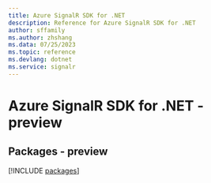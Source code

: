 ```yaml
---
title: Azure SignalR SDK for .NET
description: Reference for Azure SignalR SDK for .NET
author: sffamily
ms.author: zhshang
ms.data: 07/25/2023
ms.topic: reference
ms.devlang: dotnet
ms.service: signalr
---
```

# Azure SignalR SDK for .NET - preview
## Packages - preview
[!INCLUDE [packages](signalr-index.md)]
